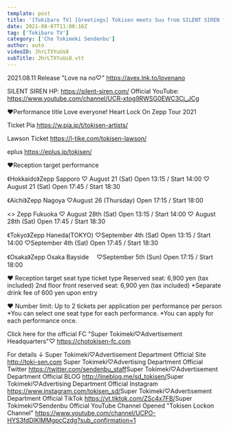 ```yaml
---
template: post
title: '[Tokibaro TV] [Greetings] Tokisen meets Suu from SILENT SIREN for the first time♡ epi.'
date: 2021-08-07T11:00:16Z
tag: ['Tokibaro TV']
category: ['Cho Tokimeki Sendenbu']
author: auto 
videoID: JhrLTXYuUs8
subTitle: JhrLTXYuUs8.vtt
---
```

2021.08.11 Release "Love na no♡"
https://avex.lnk.to/lovenano

SILENT SIREN
HP: https://silent-siren.com/
Official YouTube: https://www.youtube.com/channel/UCR-xtog9RWSG0EWC3Cj_JCg

♥Performance title
Love everyone! Heart Lock On Zepp Tour 2021

Ticket Pia
https://w.pia.jp/t/tokisen-artists/

Lawson Ticket
https://l-tike.com/tokisen-lawson/

eplus
https://eplus.jp/tokisen/

♥Reception target performance

《Hokkaido》Zepp Sapporo
♡ August 21 (Sat) Open 13:15 / Start 14:00
♡ August 21 (Sat) Open 17:45 / Start 18:30

《Aichi》Zepp Nagoya
♡August 26 (Thursday) Open 17:15 / Start 18:00

<<Fukuoka>> Zepp Fukuoka
♡ August 28th (Sat) Open 13:15 / Start 14:00
♡ August 28th (Sat) Open 17:45 / Start 18:30

《Tokyo》Zepp Haneda(TOKYO)
♡September 4th (Sat) Open 13:15 / Start 14:00
♡September 4th (Sat) Open 17:45 / Start 18:30

《Osaka》Zepp Osaka Bayside　
♡September 5th (Sun) Open 17:15 / Start 18:00

♥ Reception target seat type ticket type
Reserved seat: 6,900 yen (tax included)
2nd floor front reserved seat: 6,900 yen (tax included)
*Separate drink fee of 600 yen upon entry

♥ Number limit: Up to 2 tickets per application per performance per person
*You can select one seat type for each performance.
*You can apply for each performance once.

Click here for the official FC "Super Tokimeki♡Advertisement Headquarters"♡
https://chotokisen-fc.com​

For details ↓
Super Tokimeki♡Advertisement Department Official Site
http://toki-sen.com​
Super Tokimeki♡Advertising Department Official Twitter
https://twitter.com/sendenbu_staff​
Super Tokimeki♡Advertisement Department Official BLOG
http://lineblog.me/sd_tokisen/​
Super Tokimeki♡Advertising Department Official Instagram
https://www.instagram.com/tokisen_sd/​
Super Tokimeki♡Advertisement Department Official TikTok
https://vt.tiktok.com/ZSc4x7FB/​
Super Tokimeki♡Sendenbu Official YouTube Channel Opened
"Tokisen Lockon Channel"
https://www.youtube.com/channel/UCPO-HYS3fdDIKlMMgpcCzdg?sub_confirmation=1